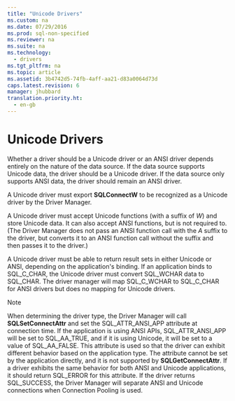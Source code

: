 ```yaml
---
title: "Unicode Drivers"
ms.custom: na
ms.date: 07/29/2016
ms.prod: sql-non-specified
ms.reviewer: na
ms.suite: na
ms.technology: 
  - drivers
ms.tgt_pltfrm: na
ms.topic: article
ms.assetid: 3b4742d5-74fb-4aff-aa21-d83a0064d73d
caps.latest.revision: 6
manager: jhubbard
translation.priority.ht: 
  - en-gb
---
```

# Unicode Drivers
Whether a driver should be a Unicode driver or an ANSI driver depends entirely on the nature of the data source. If the data source supports Unicode data, the driver should be a Unicode driver. If the data source only supports ANSI data, the driver should remain an ANSI driver.  
  
 A Unicode driver must export **SQLConnectW** to be recognized as a Unicode driver by the Driver Manager.  
  
 A Unicode driver must accept Unicode functions (with a suffix of *W*) and store Unicode data. It can also accept ANSI functions, but is not required to. (The Driver Manager does not pass an ANSI function call with the *A* suffix to the driver, but converts it to an ANSI function call without the suffix and then passes it to the driver.)  
  
 A Unicode driver must be able to return result sets in either Unicode or ANSI, depending on the application's binding. If an application binds to SQL_C_CHAR, the Unicode driver must convert SQL_WCHAR data to SQL_CHAR. The driver manager will map SQL_C_WCHAR to SQL_C_CHAR for ANSI drivers but does no mapping for Unicode drivers.  
  
> [!NOTE]  
>  When determining the driver type, the Driver Manager will call **SQLSetConnectAttr** and set the SQL_ATTR_ANSI_APP attribute at connection time. If the application is using ANSI APIs, SQL_ATTR_ANSI_APP will be set to SQL_AA_TRUE, and if it is using Unicode, it will be set to a value of SQL_AA_FALSE. This attribute is used so that the driver can exhibit different behavior based on the application type. The attribute cannot be set by the application directly, and it is not supported by **SQLGetConnectAttr**. If a driver exhibits the same behavior for both ANSI and Unicode applications, it should return SQL_ERROR for this attribute. If the driver returns SQL_SUCCESS, the Driver Manager will separate ANSI and Unicode connections when Connection Pooling is used.
